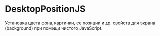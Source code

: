 # DesktopPositionJS
Установка цвета фона, картинки, ее позиции и др. свойств для экрана (background) при помощи чистого JavaScript.

